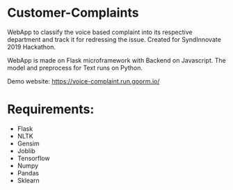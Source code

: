 # Customer-Complaints
WebApp to classify the voice based complaint into its respective department and track it for redressing the issue.
Created for SyndInnovate 2019 Hackathon.

WebApp is made on Flask microframework with Backend on Javascript. The model and preprocess for Text runs on Python.

Demo website: https://voice-complaint.run.goorm.io/
# Requirements:
<ul>
<li>Flask</li>
<li>NLTK</li>
<li>Gensim</li>
<li>Joblib</li>
<li>Tensorflow</li>
<li>Numpy</li>
<li>Pandas</li>
<li>Sklearn</li>
